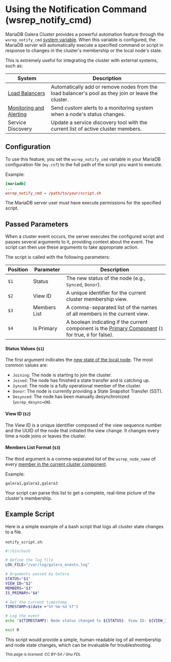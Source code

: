 # Using the Notification Command (wsrep\_notify\_cmd)

MariaDB Galera Cluster provides a powerful automation feature through the `wsrep_notify_cmd` [system variable](../../reference/galera-cluster-system-variables.md#wsrep_notify_cmd). When this variable is configured, the MariaDB server will automatically execute a specified command or script in response to changes in the cluster's membership or the local node's state.

This is extremely useful for integrating the cluster with external systems, such as:

| System                                                                                                                                                | Description                                                                                        |
| ----------------------------------------------------------------------------------------------------------------------------------------------------- | -------------------------------------------------------------------------------------------------- |
| [Load Balancers](../../high-availability/load-balancing/load-balancing-in-mariadb-galera-cluster.md#id-2.-recommended-load-balancer-mariadb-maxscale) | Automatically add or remove nodes from the load balancer's pool as they join or leave the cluster. |
| [Monitoring and Alerting](../../high-availability/monitoring-mariadb-galera-cluster.md)                                                               | Send custom alerts to a monitoring system when a node's status changes.                            |
| Service Discovery                                                                                                                                     | Update a service discovery tool with the current list of active cluster members.                   |

## Configuration

To use this feature, you set the `wsrep_notify_cmd` variable in your MariaDB configuration file (`my.cnf`) to the full path of the script you want to execute.

Example:

```toml
[mariadb]
...
wsrep_notify_cmd = /path/to/your/script.sh
```

The MariaDB server user must have execute permissions for the specified script.

## Passed Parameters

When a cluster event occurs, the server executes the configured script and passes several arguments to it, providing context about the event. The script can then use these arguments to take appropriate action.

The script is called with the following parameters:

| Position | Parameter    | Description                                                                                                                                                                                              |
| -------- | ------------ | -------------------------------------------------------------------------------------------------------------------------------------------------------------------------------------------------------- |
| `$1`     | Status       | The new status of the node (e.g., `Synced`, `Donor`).                                                                                                                                                    |
| `$2`     | View ID      | A unique identifier for the current cluster membership view.                                                                                                                                             |
| `$3`     | Members List | A comma-separated list of the names of all members in the current view.                                                                                                                                  |
| `$4`     | Is Primary   | A boolean indicating if the current component is the [Primary Component](../../high-availability/understanding-quorum-monitoring-and-recovery.md#advanced-quorum-control) (`1` for true, `0` for false). |

#### Status Values (`$1`)

The first argument indicates the [new state of the local node](../../high-availability/monitoring-mariadb-galera-cluster.md#understanding-galera-node-states). The most common values are:

* `Joining`: The node is starting to join the cluster.
* `Joined`: The node has finished a state transfer and is catching up.
* `Synced`: The node is a fully operational member of the cluster.
* `Donor`: The node is currently providing a State Snapshot Transfer (SST).
* `Desynced`: The node has been manually desynchronized (`wsrep_desync=ON`).

#### View ID (`$2`)

The View ID is a unique identifier composed of the view sequence number and the UUID of the node that initiated the view change. It changes every time a node joins or leaves the cluster.

#### Members List Format (`$3`)

The third argument is a comma-separated list of the `wsrep_node_name` of every [member in the current cluster component](../../high-availability/understanding-quorum-monitoring-and-recovery.md).

Example:

```
galera1,galera2,galera3
```

Your script can parse this list to get a complete, real-time picture of the cluster's membership.

## Example Script

Here is a simple example of a bash script that logs all cluster state changes to a file.

`notify_script.sh`:

```bash
#!/bin/bash

# Define the log file
LOG_FILE="/var/log/galera_events.log"

# Arguments passed by Galera
STATUS="$1"
VIEW_ID="$2"
MEMBERS="$3"
IS_PRIMARY="$4"

# Get the current timestamp
TIMESTAMP=$(date +"%Y-%m-%d %T")

# Log the event
echo "${TIMESTAMP}: Node status changed to ${STATUS}. View ID: ${VIEW_ID}. Members: [${MEMBERS}]. Is Primary: ${IS_PRIMARY}" >> "${LOG_FILE}"

exit 0
```

This script would provide a simple, human-readable log of all membership and node state changes, which can be invaluable for troubleshooting.

<sub>_This page is licensed: CC BY-SA / Gnu FDL_</sub>
